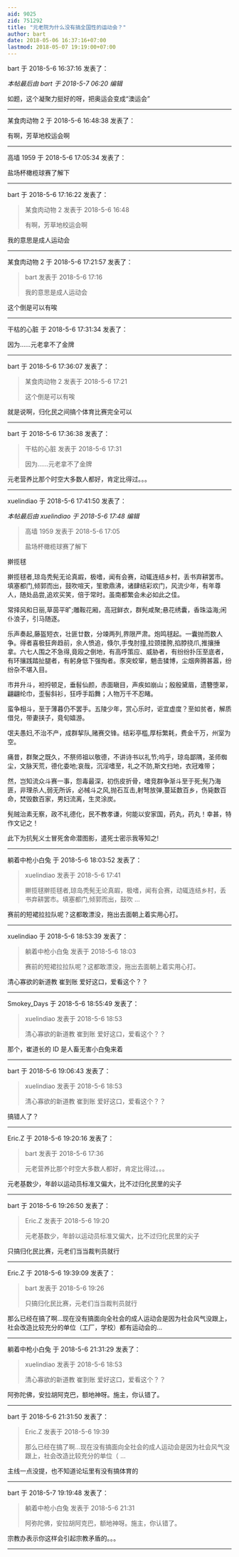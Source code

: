 ```yaml
---
aid: 9025
zid: 751292
title: "元老院为什么没有搞全国性的运动会？"
author: bart
date: 2018-05-06 16:37:16+07:00
lastmod: 2018-05-07 19:19:00+07:00
---
```


bart 于 2018-5-6 16:37:16 发表了：

_本帖最后由 bart 于 2018-5-7 06:20 编辑_

如题，这个凝聚力挺好的呀，把奥运会变成“澳运会”

---

某食肉动物 2 于 2018-5-6 16:48:38 发表了：

有啊，芳草地校运会啊

---

高墙 1959 于 2018-5-6 17:05:34 发表了：

盐场杯橄榄球赛了解下

---

bart 于 2018-5-6 17:16:22 发表了：

> 某食肉动物 2 发表于 2018-5-6 16:48
>
> 有啊，芳草地校运会啊

我的意思是成人运动会

---

某食肉动物 2 于 2018-5-6 17:21:57 发表了：

> bart 发表于 2018-5-6 17:16
>
> 我的意思是成人运动会

这个倒是可以有唉

---

干枯的心脏 于 2018-5-6 17:31:34 发表了：

因为……元老拿不了金牌

---

bart 于 2018-5-6 17:36:07 发表了：

> 某食肉动物 2 发表于 2018-5-6 17:21
>
> 这个倒是可以有唉

就是说啊，归化民之间搞个体育比赛完全可以

---

bart 于 2018-5-6 17:36:38 发表了：

> 干枯的心脏 发表于 2018-5-6 17:31
>
> 因为……元老拿不了金牌

元老营养比那个时空大多数人都好，肯定比得过。。。

---

xuelindiao 于 2018-5-6 17:41:50 发表了：

_本帖最后由 xuelindiao 于 2018-5-6 17:48 编辑_

> 高墙 1959 发表于 2018-5-6 17:05
>
> 盐场杯橄榄球赛了解下

擀揽毬

擀揽毬者,琼岛秃髡无论真嘏，极嗜，闻有会赛，动辄连结乡村，丢书弃耕罢市。填塞都门,倾郭而出，鼓吹喧天，笙歌鼎沸，诸肆结彩欢门，风流少年，有年尊人，随处品尝,追欢买笑，倍于常时。虽南都繁会未必如此之佳。

常择风和日丽,草茵平旷;雕鞍花厢，高冠鲜衣，群髡咸聚;悬花绣囊，香珠溢海;闲仆浪子，引马随逐。

乐声奏起,藤盔短衣，壮匪廿数，分竦两列,界限严肃。炮鸣毬起。一囊抛而数人争。得者喜极狂奔趋前，余人愤追，倏尔,手曳肘撞,拉颈搂胯,掐脖挠爪,推攘捶拿。六七人围之不急得,竟殴之倒地，有高呼策应、威胁者，有纷纷扑压至底者，有环攘践踏扯腿者，有躬身低下强掏者。豕突蛟窜，魈击猱博，尘烟奔腾甚嚣，纷纷杂不堪入目。

市井升斗，袒捋顿足，垂髫仙颜，赤面瞋目，声疾如崩山；殷殷黛眉，遗簪堕翠，翩翩纶巾，歪髻斜衫，狂呼手蹈舞；人物万千不忍睹。

蛮争相斗，至于薄暮仍不罢手。五陵少年，赏心乐时，讵宜虚度？至如贫者，解质借兑，带妻挟子，竟旬嬉游。

氓夫愚妇,不治不产，成群挈队,赌赛交锋。结彩亭槛,厚标繁耗，费金千万，州室为空。

痛昔，群聚之既久，不祭师祖以敬德，不讲诗书以礼节;呜乎，琼岛鄙隅，圣师蜘尘，文脉天荒，德化委地;哀哉，沉淫嗜至，礼之不防,斯文扫地，衣冠难带；

然，岂知流众斗赛一事，怨毒最深，初伤皮折骨，嗜竞群争渐斗至于死;髡乃海匪，非理杀人,弱无所诉，必械斗之风,抛石互击,射弩放弹,蔓延数百乡，伤毙数百命，焚毁数百家，男妇流离，生灵涂炭。

髡贼治素无察，政不礼德化，民不教孝谦，何能以安家国，药丸，药丸！幸甚，特作文记之！

此下为抗髡义士冒死舍命潜图影，遣死士密示我等知之!

---

躺着中枪小白兔 于 2018-5-6 18:03:52 发表了：

> xuelindiao 发表于 2018-5-6 17:41
>
> 擀揽毬擀揽毬者,琼岛秃髡无论真嘏，极嗜，闻有会赛，动辄连结乡村，丢书弃耕罢市。填塞都门,倾郭而出，鼓吹 ...

赛前的短裙拉拉队呢？这都敢漂没，拖出去面朝上着实用心打。

---

xuelindiao 于 2018-5-6 18:53:39 发表了：

> 躺着中枪小白兔 发表于 2018-5-6 18:03
>
> 赛前的短裙拉拉队呢？这都敢漂没，拖出去面朝上着实用心打。

清心寡欲的新道教 崔到账 爱好这口，爱看这个？？

---

Smokey_Days 于 2018-5-6 18:55:49 发表了：

> xuelindiao 发表于 2018-5-6 18:53
>
> 清心寡欲的新道教 崔到账 爱好这口，爱看这个？？

那个，崔道长的 ID 是人畜无害小白兔来着

---

bart 于 2018-5-6 19:06:43 发表了：

> xuelindiao 发表于 2018-5-6 18:53
>
> 清心寡欲的新道教 崔到账 爱好这口，爱看这个？？

搞错人了？

---

Eric.Z 于 2018-5-6 19:20:16 发表了：

> bart 发表于 2018-5-6 17:36
>
> 元老营养比那个时空大多数人都好，肯定比得过。。。

元老基数少，年龄以运动员标准又偏大，比不过归化民里的尖子

---

bart 于 2018-5-6 19:26:50 发表了：

> Eric.Z 发表于 2018-5-6 19:20
>
> 元老基数少，年龄以运动员标准又偏大，比不过归化民里的尖子

只搞归化民比赛，元老们当当裁判员就行

---

Eric.Z 于 2018-5-6 19:39:09 发表了：

> bart 发表于 2018-5-6 19:26
>
> 只搞归化民比赛，元老们当当裁判员就行

那么已经在搞了啊...现在没有搞面向全社会的成人运动会是因为社会风气没跟上，社会改造比较充分的单位（工厂，学校）都有运动会的...

---

躺着中枪小白兔 于 2018-5-6 21:31:29 发表了：

> xuelindiao 发表于 2018-5-6 18:53
>
> 清心寡欲的新道教 崔到账 爱好这口，爱看这个？？

阿弥陀佛，安拉胡阿克巴，额地神呀。施主，你认错了。

---

bart 于 2018-5-6 21:31:50 发表了：

> Eric.Z 发表于 2018-5-6 19:39
>
> 那么已经在搞了啊...现在没有搞面向全社会的成人运动会是因为社会风气没跟上，社会改造比较充分的单位（ ...

主线一点没提，也不知道论坛里有没有搞体育的

---

bart 于 2018-5-7 19:19:48 发表了：

> 躺着中枪小白兔 发表于 2018-5-6 21:31
>
> 阿弥陀佛，安拉胡阿克巴，额地神呀。施主，你认错了。

宗教办表示你这样会引起宗教矛盾的。。。

---

